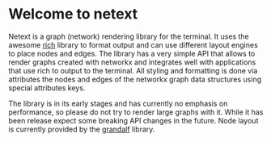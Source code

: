 # Welcome to netext

Netext is a graph (network) rendering library for the terminal. It uses the awesome [rich](https://rich.readthedocs.io/en/stable/introduction.html) library to format output and can use different layout engines to place nodes and edges. The library has a very simple API that allows to render graphs created with networkx and integrates well with applications that use rich to output to the terminal. All styling and formatting is done via attributes the nodes and edges of the networkx graph data structures using special attributes keys.

The library is in its early stages and has currently no emphasis on performance, so please do not try to render large graphs with it. While it has been release expect some breaking API changes in the future. Node layout is currently provided by the [grandalf](https://github.com/bdcht/grandalf) library.
